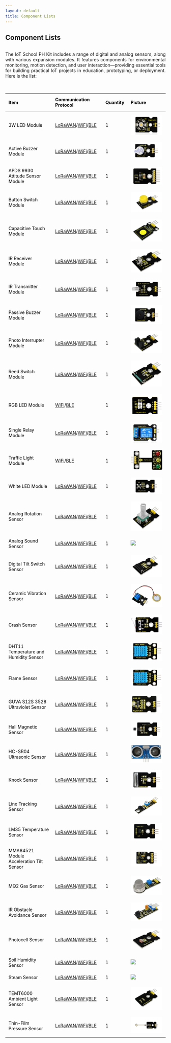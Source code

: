 ```yaml
---
layout: default
title: Component Lists
---
```


<h2>Component Lists</h2>

<p style="text-align:justify;display:inline-block;margin-bottom:2rem;">
  The IoT School PH Kit includes a range of digital and analog sensors, along with various expansion modules. It features components for environmental monitoring, motion detection, and user interaction—providing essential tools for building practical IoT projects in education, prototyping, or deployment. Here is the list:
</p>

<table style="width: 100%; border-collapse: collapse; margin-bottom: 2rem; color: Black;">
  <thead>
    <tr>
      <th style="text-align: left; padding: 10px; border-bottom: 2px solid #ccc;">Item</th>
      <th style="text-align: left; padding: 10px; border-bottom: 2px solid #ccc;">Communication Protocol</th>
      <th style="text-align: left; padding: 10px; border-bottom: 2px solid #ccc;">Quantity</th>
      <th style="text-align: left; padding: 10px; border-bottom: 2px solid #ccc;">Picture</th>
    </tr>
  </thead>
  <tbody>
    <tr>
      <td style="text-align:justify;padding: 10px;">3W LED Module</td>
      <td style="text-align:justify;padding: 10px;"><a href="\docs\projects\Basic\Lorfi-L\Modules\3W_LED_Module.html">LoRaWAN</a>/<a href="\docs\projects\Basic\Lorfi-WB\Modules\3W-LED-Module.html">WiFi</a>/<a href="\docs\projects\Basic\Lorfi-WB\Modules\3W_LED_Module.html">BLE</a></td>
      <td style="text-align:justify;padding: 10px;">1</td>
      <td style="text-align:justify;padding: 10px;"><img src="\assets\Images\LORFI_Components\Components\3W_LED_MODULE.webp" style="max-width: 100px;"></td>
    </tr>
    <tr>
      <td style="padding: 10px;">Active Buzzer Module</td>
      <td style="text-align:justify;padding: 10px;"><a href="\docs\projects\Basic\Lorfi-L\Modules\Active_Buzzer.html">LoRaWAN</a>/<a href="\docs\projects\Basic\Lorfi-WB\Modules\Active_Buzzer.html">WiFi</a>/<a href="\docs\projects\Basic\Lorfi-WB\Modules\Active_Buzzer.html">BLE</a></td>
      <td style="text-align:justify;padding: 10px;">1</td>
      <td style="text-align:justify;padding: 10px;"><img src="\assets\Images\LORFI_Components\Components\Active_Buzzer_Module.webp" style="max-width: 100px;"></td>
    </tr>
    <tr>
      <td style="padding: 10px;">APDS 9930 Attitude Sensor Module</td>
      <td style="text-align:justify;padding: 10px;"><a href="\docs\projects\Basic\Lorfi-L\Modules\APDS_9930_Attitude_Sensor_Module.html">LoRaWAN</a>/<a href="\docs\projects\Basic\Lorfi-WB\Modules\APDS_9930_Attitude_Sensor_Module.html">WiFi</a>/<a href="\docs\projects\Basic\Lorfi-WB\Modules\APDS_9930_Attitude_Sensor_Module.html">BLE</a></td>
      <td style="text-align:justify;padding: 10px;">1</td>
      <td style="text-align:justify;padding: 10px;"><img src="\assets\Images\LORFI_Components\Components\Attitude_Sensor.webp" style="max-width: 100px;"></td>
    </tr>
    <tr>
      <td style="padding: 10px;">Button Switch Module</td>
      <td style="text-align:justify;padding: 10px;"><a href="\docs\projects\Basic\Lorfi-L\Modules\Button_Switch_Module.html">LoRaWAN</a>/<a href="\docs\projects\Basic\Lorfi-WB\Modules\Button_Switch_Module.html">WiFi</a>/<a href="\docs\projects\Basic\Lorfi-WB\Modules\Button_Switch_Module.html">BLE</a></td>
      <td style="text-align:justify;padding: 10px;">1</td>
      <td style="text-align:justify;padding: 10px;"><img src="\assets\Images\LORFI_Components\Components\Button_Switch_Module.webp" style="max-width: 100px;"></td>
    </tr>
    <tr>
      <td style="padding: 10px;">Capacitive Touch Module</td>
      <td style="text-align:justify;padding: 10px;"><a href="\docs\projects\Basic\Lorfi-L\Modules\Capacitive_Touch_Module.html">LoRaWAN</a>/<a href="\docs\projects\Basic\Lorfi-WB\Modules\Capacitive_Touch_Module.html">WiFi</a>/<a href="\docs\projects\Basic\Lorfi-WB\Modules\Capacitive_Touch_Module.html">BLE</a></td>
      <td style="text-align:justify;padding: 10px;">1</td>
      <td style="text-align:justify;padding: 10px;"><img src="\assets\Images\LORFI_Components\Components\Capacitive_Touch_Module.webp" style="max-width: 100px;"></td>
    </tr>
    <tr>
      <td style="padding: 10px;">IR Receiver Module</td>
      <td style="text-align:justify;padding: 10px;"><a href="\docs\projects\Basic\Lorfi-L\Modules\IR_Receiver_Module.html">LoRaWAN</a>/<a href="\docs\projects\Basic\Lorfi-WB\Modules\IR_Receiver_Module.html">WiFi</a>/<a href="\docs\projects\Basic\Lorfi-WB\Modules\IR_Receiver_Module.html">BLE</a></td>
      <td style="text-align:justify;padding: 10px;">1</td>
      <td style="text-align:justify;padding: 10px;"><img src="\assets\Images\LORFI_Components\Components\IR_Receiver_Module.webp" style="max-width: 100px;"></td>
    </tr>
    <tr>
      <td style="padding: 10px;">IR Transmitter Module</td>
      <td style="text-align:justify;padding: 10px;"><a href="\docs\projects\Basic\Lorfi-L\Modules\IR_Transmitter_Module.html">LoRaWAN</a>/<a href="\docs\projects\Basic\Lorfi-WB\Modules\IR_Transmitter_Module.html">WiFi</a>/<a href="\docs\projects\Basic\Lorfi-WB\Modules\IR_Transmitter_Module.html">BLE</a></td>
      <td style="text-align:justify;padding: 10px;">1</td>
      <td style="text-align:justify;padding: 10px;"><img src="\assets\Images\LORFI_Components\Components\IR_Transmitter_Module.webp" style="max-width: 100px;"></td>
    </tr>
    <tr>
      <td style="padding: 10px;">Passive Buzzer Module</td>
      <td style="text-align:justify;padding: 10px;"><a href="\docs\projects\Basic\Lorfi-L\Modules\Passive_Buzzer_Module.html">LoRaWAN</a>/<a href="\docs\projects\Basic\Lorfi-WB\Modules\Passive_Buzzer_Module.html">WiFi</a>/<a href="\docs\projects\Basic\Lorfi-WB\Modules\Passive_Buzzer_Module.html">BLE</a></td>
      <td style="text-align:justify;padding: 10px;">1</td>
      <td style="text-align:justify;padding: 10px;"><img src="\assets\Images\LORFI_Components\Components\Passive_Buzzer_Module.webp" style="max-width: 100px;"></td>
    </tr>
    <tr>
      <td style="padding: 10px;">Photo Interrupter Module</td>
      <td style="text-align:justify;padding: 10px;"><a href="\docs\projects\Basic\Lorfi-L\Modules\Photo_Interrupter_Module.html">LoRaWAN</a>/<a href="\docs\projects\Basic\Lorfi-WB\Modules\Photo_Interrupter_Module.html">WiFi</a>/<a href="\docs\projects\Basic\Lorfi-WB\Modules\Photo_Interrupter_Module.html">BLE</a></td>
      <td style="text-align:justify;padding: 10px;">1</td>
      <td style="text-align:justify;padding: 10px;"><img src="\assets\Images\LORFI_Components\Components\Photo_Interrupter_Module.webp" style="max-width: 100px;"></td>
    </tr>
    <tr>
      <td style="padding: 10px;">Reed Switch Module</td>
      <td style="text-align:justify;padding: 10px;"><a href="\docs\projects\Basic\Lorfi-L\Modules\Reed_Switch_Module.html">LoRaWAN</a>/<a href="\docs\projects\Basic\Lorfi-WB\Modules\Reed_Switch_Module.html">WiFi</a>/<a href="\docs\projects\Basic\Lorfi-WB\Modules\Reed_Switch_Module.html">BLE</a></td>
      <td style="text-align:justify;padding: 10px;">1</td>
      <td style="text-align:justify;padding: 10px;"><img src="\assets\Images\LORFI_Components\Components\Reed_Switch_Module.webp" style="max-width: 100px;"></td>
    </tr>
    <tr>
      <td style="padding: 10px;">RGB LED Module</td>
      <td style="text-align:justify;padding: 10px;"><a href="\docs\projects\Basic\Lorfi-WB\Modules\RGB_LED_Module.html">WiFi</a>/<a href="\docs\projects\Basic\Lorfi-WB\Modules\RGB_LED_Module.html">BLE</a></td>
      <td style="text-align:justify;padding: 10px;">1</td>
      <td style="text-align:justify;padding: 10px;"><img src="\assets\Images\LORFI_Components\Components\RGB_LED_MODULE.webp" style="max-width: 100px;"></td>
    </tr>
    <tr>
      <td style="padding: 10px;">Single Relay Module</td>
      <td style="text-align:justify;padding: 10px;"><a href="\docs\projects\Basic\Lorfi-L\Modules\Single_Relay_Module.html">LoRaWAN</a>/<a href="\docs\projects\Basic\Lorfi-WB\Modules\Single_Relay_Module.html">WiFi</a>/<a href="\docs\projects\Basic\Lorfi-WB\Modules\Single_Relay_Module.html">BLE</a></td>
      <td style="text-align:justify;padding: 10px;">1</td>
      <td style="text-align:justify;padding: 10px;"><img src="\assets\Images\LORFI_Components\Components\Single_Relay_Module.webp" style="max-width: 100px;"></td>
    </tr>
    <tr>
      <td style="padding: 10px;">Traffic Light Module</td>
      <td style="text-align:justify;padding: 10px;"><a href="\docs\projects\Basic\Lorfi-WB\Modules\Traffic_Light_Module.html">WiFi</a>/<a href="\docs\projects\Basic\Lorfi-WB\Modules\Traffic_Light_Module.html">BLE</a></td>
      <td style="text-align:justify;padding: 10px;">1</td>
      <td style="text-align:justify;padding: 10px;"><img src="\assets\Images\LORFI_Components\Components\Traffic_Light_Module.webp" style="max-width: 100px;"></td>
    </tr>
    <tr>
      <td style="padding: 10px;">White LED Module</td>
      <td style="text-align:justify;padding: 10px;"><a href="\docs\projects\Basic\Lorfi-L\Modules\White_LED_Module.html">LoRaWAN</a>/<a href="\docs\projects\Basic\Lorfi-WB\Modules\White_LED_Module.html">WiFi</a>/<a href="\docs\projects\Basic\Lorfi-WB\Modules\White_LED_Module.html">BLE</a></td>
      <td style="text-align:justify;padding: 10px;">1</td>
      <td style="text-align:justify;padding: 10px;"><img src="\assets\Images\LORFI_Components\Components\White_LED_Module.webp" style="max-width: 100px;"></td>
    </tr>
    <tr>
      <td style="padding: 10px;">Analog Rotation Sensor</td>
      <td style="text-align:justify;padding: 10px;"><a href="\docs\projects\Basic\Lorfi-L\Sensors\Analog_Rotation_Sensor.html">LoRaWAN</a>/<a href="\docs\projects\Basic\Lorfi-WB\Sensors\Analog_Rotation_Sensor.html">WiFi</a>/<a href="\docs\projects\Basic\Lorfi-WB\Sensors\Analog_Rotation_Sensor.html">BLE</a></td>
      <td style="text-align:justify;padding: 10px;">1</td>
      <td style="text-align:justify;padding: 10px;"><img src="\assets\Images\LORFI_Components\Components\Analog_Rotation_Sensor.webp" style="max-width: 100px;"></td>
    </tr>
    <tr>
      <td style="padding: 10px;">Analog Sound Sensor</td>
      <td style="text-align:justify;padding: 10px;"><a href="\docs\projects\Basic\Lorfi-L\Sensors\Analog_Sound_Sensor.html">LoRaWAN</a>/<a href="\docs\projects\Basic\Lorfi-WB\Sensors\Analog_Sound_Sensor.html">WiFi</a>/<a href="\docs\projects\Basic\Lorfi-WB\Sensors\Analog_Sound_Sensor.html">BLE</a></td>
      <td style="text-align:justify;padding: 10px;">1</td>
      <td style="text-align:justify;padding: 10px;"><img src="\assets\Images\LORFI_Components\Components\Analog_Sound_Sensor.webp" style="max-width: 100px;"></td>
    </tr>
    <tr>
      <td style="padding: 10px;">Digital Tilt Switch Sensor</td>
      <td style="text-align:justify;padding: 10px;"><a href="\docs\projects\Basic\Lorfi-L\Sensors\Ball_Tilt_Switch_Sensor.html">LoRaWAN</a>/<a href="\docs\projects\Basic\Lorfi-WB\Sensors\Ball_Tilt_Switch_Sensor.html">WiFi</a>/<a href="\docs\projects\Basic\Lorfi-WB\Sensors\Ball_Tilt_Switch_Sensor.html">BLE</a></td>
      <td style="text-align:justify;padding: 10px;">1</td>
      <td style="text-align:justify;padding: 10px;"><img src="\assets\Images\LORFI_Components\Components\Digital_Tilt_Sensor.webp" style="max-width: 100px;"></td>
    </tr>
    <tr>
      <td style="padding: 10px;">Ceramic Vibration Sensor</td>
      <td style="text-align:justify;padding: 10px;"><a href="\docs\projects\Basic\Lorfi-L\Sensors\Ceramic_Vibration_Sensor.html">LoRaWAN</a>/<a href="\docs\projects\Basic\Lorfi-WB\Sensors\Ceramic_Vibration_Sensor.html">WiFi</a>/<a href="\docs\projects\Basic\Lorfi-WB\Sensors\Ceramic_Vibration_Sensor.html">BLE</a></td>
      <td style="text-align:justify;padding: 10px;">1</td>
      <td style="text-align:justify;padding: 10px;"><img src="\assets\Images\LORFI_Components\Components\Ceramic_Vibration_Sensor.webp" style="max-width: 100px;"></td>
    </tr>
    <tr>
      <td style="padding: 10px;">Crash Sensor</td>
      <td style="text-align:justify;padding: 10px;"><a href="\docs\projects\Basic\Lorfi-L\Sensors\Crash_Sensor.html">LoRaWAN</a>/<a href="\docs\projects\Basic\Lorfi-WB\Sensors\Crash_Sensor.html">WiFi</a>/<a href="\docs\projects\Basic\Lorfi-WB\Sensors\Crash_Sensor.html">BLE</a></td>
      <td style="text-align:justify;padding: 10px;">1</td>
      <td style="text-align:justify;padding: 10px;"><img src="\assets\Images\LORFI_Components\Components\Crash_Sensor.webp" style="max-width: 100px;"></td>
    </tr>
    <tr>
      <td style="padding: 10px;">DHT11 Temperature and Humidity Sensor</td>
      <td style="text-align:justify;padding: 10px;"><a href="\docs\projects\Basic\Lorfi-L\Sensors\DHT11_Temperature_and_Humidity_Sensor.html">LoRaWAN</a>/<a href="\docs\projects\Basic\Lorfi-WB\Sensors\DHT11_Temperature_and_Humidity_Sensor.html">WiFi</a>/<a href="\docs\projects\Basic\Lorfi-WB\Sensors\DHT11_Temperature_and_Humidity_Sensor.html">BLE</a></td>
      <td style="text-align:justify;padding: 10px;">1</td>
      <td style="text-align:justify;padding: 10px;"><img src="\assets\Images\LORFI_Components\Components\DHT11_Temperature_and_Humidity_Sensor.webp" style="max-width: 100px;"></td>
    </tr>
    <tr>
      <td style="padding: 10px;">Flame Sensor</td>
      <td style="text-align:justify;padding: 10px;"><a href="\docs\projects\Basic\Lorfi-L\Sensors\Flame_Sensor.html">LoRaWAN</a>/<a href="\docs\projects\Basic\Lorfi-WB\Sensors\Flame_Sensor.html">WiFi</a>/<a href="\docs\projects\Basic\Lorfi-WB\Sensors\Flame_Sensor.html">BLE</a></td>
      <td style="text-align:justify;padding: 10px;">1</td>
      <td style="text-align:justify;padding: 10px;"><img src="\assets\Images\LORFI_Components\Components\DHT11_Temperature_and_Humidity_Sensor.webp" style="max-width: 100px;"></td>
    </tr>
    <tr>
      <td style="padding: 10px;">GUVA S12S 3528 Ultraviolet Sensor</td>
      <td style="text-align:justify;padding: 10px;"><a href="\docs\projects\Basic\Lorfi-L\Sensors\GUVA_S12S_3528_Ultraviolet_Sensor.html">LoRaWAN</a>/<a href="\docs\projects\Basic\Lorfi-WB\Sensors\GUVA_S12S_3528_Ultraviolet_Sensor.html">WiFi</a>/<a href="\docs\projects\Basic\Lorfi-WB\Sensors\GUVA_S12S_3528_Ultraviolet_Sensor.html">BLE</a></td>
      <td style="text-align:justify;padding: 10px;">1</td>
      <td style="text-align:justify;padding: 10px;"><img src="\assets\Images\LORFI_Components\Components\Ultraviolet_Sensor.webp" style="max-width: 100px;"></td>
    </tr>
    <tr>
      <td style="padding: 10px;">Hall Magnetic Sensor</td>
      <td style="text-align:justify;padding: 10px;"><a href="\docs\projects\Basic\Lorfi-L\Sensors\Hall_Magnetic_Sensor.html">LoRaWAN</a>/<a href="\docs\projects\Basic\Lorfi-WB\Sensors\Hall_Magnetic_Sensor.html">WiFi</a>/<a href="\docs\projects\Basic\Lorfi-WB\Sensors\Hall_Magnetic_Sensor.html">BLE</a></td>
      <td style="text-align:justify;padding: 10px;">1</td>
      <td style="text-align:justify;padding: 10px;"><img src="\assets\Images\LORFI_Components\Components\Hall_Magnetic_Sensor.webp" style="max-width: 100px;"></td>
    </tr>
    <tr>
      <td style="padding: 10px;">HC-SR04 Ultrasonic Sensor</td>
      <td style="text-align:justify;padding: 10px;"><a href="\docs\projects\Basic\Lorfi-L\Sensors\HC_SR04_Ultrasonic_Sensor.html">LoRaWAN</a>/<a href="\docs\projects\Basic\Lorfi-WB\Sensors\HC_SR04_Ultrasonic_Sensor.html">WiFi</a>/<a href="\docs\projects\Basic\Lorfi-WB\Sensors\HC_SR04_Ultrasonic_Sensor.html">BLE</a></td>
      <td style="text-align:justify;padding: 10px;">1</td>
      <td style="text-align:justify;padding: 10px;"><img src="\assets\Images\LORFI_Components\Components\HCSR04_Ultrasonic_Sensor.webp" style="max-width: 100px;"></td>
    </tr>
    <tr>
      <td style="padding: 10px;">Knock Sensor</td>
      <td style="text-align:justify;padding: 10px;"><a href="\docs\projects\Basic\Lorfi-L\Sensors\Knock_Sensor.html">LoRaWAN</a>/<a href="\docs\projects\Basic\Lorfi-WB\Sensors\Knock_Sensor.html">WiFi</a>/<a href="\docs\projects\Basic\Lorfi-WB\Sensors\Knock_Sensor.html">BLE</a></td>
      <td style="text-align:justify;padding: 10px;">1</td>
      <td style="text-align:justify;padding: 10px;"><img src="\assets\Images\LORFI_Components\Components\Knock_Sensor.webp" style="max-width: 100px;"></td>
    </tr>
    <tr>
      <td style="padding: 10px;">Line Tracking Sensor</td>
      <td style="text-align:justify;padding: 10px;"><a href="\docs\projects\Basic\Lorfi-L\Sensors\Line_Tracking_Sensor.html">LoRaWAN</a>/<a href="\docs\projects\Basic\Lorfi-WB\Sensors\Line_Tracking_Sensor.html">WiFi</a>/<a href="\docs\projects\Basic\Lorfi-WB\Sensors\Line_Tracking_Sensor.html">BLE</a></td>
      <td style="text-align:justify;padding: 10px;">1</td>
      <td style="text-align:justify;padding: 10px;"><img src="\assets\Images\LORFI_Components\Components\Line_Tracking_Sensor.webp" style="max-width: 100px;"></td>
    </tr>
    <tr>
      <td style="padding: 10px;">LM35 Temperature Sensor</td>
      <td style="text-align:justify;padding: 10px;"><a href="\docs\projects\Basic\Lorfi-L\Sensors\LM35_Temperature_Sensor.html">LoRaWAN</a>/<a href="\docs\projects\Basic\Lorfi-WB\Sensors\LM35_Temperature_Sensor.html">WiFi</a>/<a href="\docs\projects\Basic\Lorfi-WB\Sensors\LM35_Temperature_Sensor.html">BLE</a></td>
      <td style="text-align:justify;padding: 10px;">1</td>
      <td style="text-align:justify;padding: 10px;"><img src="\assets\Images\LORFI_Components\Components\LM35_Temperature_Sensor.webp" style="max-width: 100px;"></td>
    </tr>
    <tr>
      <td style="padding: 10px;">MMA84521 Module Acceleration Tilt Sensor</td>
      <td style="text-align:justify;padding: 10px;"><a href="\docs\projects\Basic\Lorfi-L\Sensors\MMA84521_Module_Acceleration_Tilt_Sensor.html">LoRaWAN</a>/<a href="\docs\projects\Basic\Lorfi-WB\Sensors\MMA84521_Module_Acceleration_Tilt_Sensor.html">WiFi</a>/<a href="\docs\projects\Basic\Lorfi-WB\Sensors\MMA84521_Module_Acceleration_Tilt_Sensor.html">BLE</a></td>
      <td style="text-align:justify;padding: 10px;">1</td>
      <td style="text-align:justify;padding: 10px;"><img src="\assets\Images\LORFI_Components\Components\MMA84521_Module_Acceleration_Tilt_Sensor.webp" style="max-width: 100px;"></td>
    </tr> <tr>
      <td style="padding: 10px;">MQ2 Gas Sensor</td>
      <td style="text-align:justify;padding: 10px;"><a href="\docs\projects\Basic\Lorfi-L\Sensors\MQ2_Gas_Sensor.html">LoRaWAN</a>/<a href="\docs\projects\Basic\Lorfi-WB\Sensors\MQ2_Gas_Sensor.html">WiFi</a>/<a href="\docs\projects\Basic\Lorfi-WB\Sensors\MQ2_Gas_Sensor.html">BLE</a></td>
      <td style="text-align:justify;padding: 10px;">1</td>
      <td style="text-align:justify;padding: 10px;"><img src="\assets\Images\LORFI_Components\Components\Gas_Sensor.webp" style="max-width: 100px;"></td>
    </tr>
    <tr>
      <td style="padding: 10px;">IR Obstacle Avoidance Sensor</td>
      <td style="text-align:justify;padding: 10px;"><a href="\docs\projects\Basic\Lorfi-L\Sensors\Obstacle_Avoidance_Sensor.html">LoRaWAN</a>/<a href="\docs\projects\Basic\Lorfi-WB\Sensors\Obstacle_Avoidance_Sensor.html">WiFi</a>/<a href="\docs\projects\Basic\Lorfi-WB\Sensors\Obstacle_Avoidance_Sensor.html">BLE</a></td>
      <td style="text-align:justify;padding: 10px;">1</td>
      <td style="text-align:justify;padding: 10px;"><img src="\assets\Images\LORFI_Components\Components\IR_Obstacle_Sensor.webp" style="max-width: 100px;"></td>
    </tr>
    <tr>
      <td style="padding: 10px;">Photocell Sensor</td>
      <td style="text-align:justify;padding: 10px;"><a href="\docs\projects\Basic\Lorfi-L\Sensors\Photo_Resistor_Sensor.html">LoRaWAN</a>/<a href="\docs\projects\Basic\Lorfi-WB\Sensors\Photo_Resistor_Sensor.html">WiFi</a>/<a href="\docs\projects\Basic\Lorfi-WB\Sensors\Photo_Resistor_Sensor.html">BLE</a></td>
      <td style="text-align:justify;padding: 10px;">1</td>
      <td style="text-align:justify;padding: 10px;"><img src="\assets\Images\LORFI_Components\Components\Photocell_Sensor.webp" style="max-width: 100px;"></td>
    </tr>
    <tr>
      <td style="padding: 10px;">Soil Humidity Sensor</td>
      <td style="text-align:justify;padding: 10px;"><a href="\docs\projects\Basic\Lorfi-L\Sensors\Soil_Humidity_Sensor.html">LoRaWAN</a>/<a href="\docs\projects\Basic\Lorfi-WB\Sensors\Soil_Humidity_Sensor.html">WiFi</a>/<a href="\docs\projects\Basic\Lorfi-WB\Sensors\Soil_Humidity_Sensor.html">BLE</a></td>
      <td style="text-align:justify;padding: 10px;">1</td>
      <td style="text-align:justify;padding: 10px;"><img src="\assets\Images\LORFI_Components\Components\Soil_Humidity_Sensor.webp" style="max-width: 100px;"></td>
    </tr>
    <tr>
      <td style="padding: 10px;">Steam Sensor</td>
      <td style="text-align:justify;padding: 10px;"><a href="\docs\projects\Basic\Lorfi-L\Sensors\Steam_Sensor.html">LoRaWAN</a>/<a href="\docs\projects\Basic\Lorfi-WB\Sensors\Steam_Sensor.html">WiFi</a>/<a href="\docs\projects\Basic\Lorfi-WB\Sensors\Steam_Sensor.html">BLE</a></td>
      <td style="text-align:justify;padding: 10px;">1</td>
      <td style="text-align:justify;padding: 10px;"><img src="\assets\Images\LORFI_Components\Components\Steam_Sensor.jpeg" style="max-width: 100px;"></td>
    </tr>
    <tr>
      <td style="padding: 10px;">TEMT6000 Ambient Light Sensor</td>
      <td style="text-align:justify;padding: 10px;"><a href="\docs\projects\Basic\Lorfi-L\Sensors\TEMT6000_Sensor.html">LoRaWAN</a>/<a href="\docs\projects\Basic\Lorfi-WB\Sensors\TEMT6000_Sensor.html">WiFi</a>/<a href="\docs\projects\Basic\Lorfi-WB\Sensors\TEMT6000_Sensor.html">BLE</a></td>
      <td style="text-align:justify;padding: 10px;">1</td>
      <td style="text-align:justify;padding: 10px;"><img src="\assets\Images\LORFI_Components\Components\TEMT6000_Ambient_Light_Sensor.jpeg" style="max-width: 100px;"></td>
    </tr>
    <tr>
      <td style="padding: 10px;">Thin-Film Pressure Sensor</td>
      <td style="text-align:justify;padding: 10px;"><a href="\docs\projects\Basic\Lorfi-L\Sensors\Thin_Film_Pressure_Sensor.html">LoRaWAN</a>/<a href="\docs\projects\Basic\Lorfi-WB\Sensors\Thin_Film_Pressure_Sensor.html">WiFi</a>/<a href="\docs\projects\Basic\Lorfi-WB\Sensors\Thin_Film_Pressure_Sensor.html">BLE</a></td>
      <td style="text-align:justify;padding: 10px;">1</td>
      <td style="text-align:justify;padding: 10px;"><img src="\assets\Images\LORFI_Components\Components\Thin_Film_Pressure_Sensor.webp" style="max-width: 100px;"></td>
    </tr>
  </tbody>
</table>